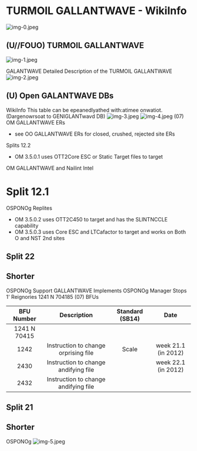 # TURMOIL GALLANTWAVE - WikiInfo 

![img-0.jpeg](img-0.jpeg)

## (U//FOUO) TURMOIL GALLANTWAVE

![img-1.jpeg](img-1.jpeg)

GALANTWAVE Detailed Description of the TURMOIL GALLANTWAVE
![img-2.jpeg](img-2.jpeg)

## (U) Open GALANTWAVE DBs

WikiInfo This table can be epeanedlyathed with:atimee onwatiot. (Dargenowrsoat to GENIGLANTwavd DB)
![img-3.jpeg](img-3.jpeg)
![img-4.jpeg](img-4.jpeg)
(07) OM GALLANTWAVE ERs

- see OO GALLANTWAVE ERs for closed, crushed, rejected site ERs

Splits 12.2

- OM 3.5.0.1 uses OTT2Core ESC or Static Target files to target

OM GALLANTWAVE and Nailint Intel

# Split 12.1 

OSPONOg Replites

- OM 3.5.0.2 uses OTT2C450 to target and has the SLINTNCCLE capability
- OM 3.5.0.3 uses Core ESC and LTCafactor to target and works on Both O and NST 2nd sites

## Split 22

## Shorter

OSPONOg Support GALLANTWAVE Implements
OSPONOg Manager Stops 1' Reignories 1241 N 704185
(07) BFUs

| BFU Number | Description | Standard (SB14) | Date |
| :--: | :--: | :--: | :--: |
| 1241 N 70415 |  |  |  |
| 1242 | Instruction to change orprising file | Scale | week 21.1 (in 2012) |
| 2430 | Instruction to change andifying file |  | week 22.1 (in 2012) |
| 2432 | Instruction to change andifying file |  |  |

## Split 21

## Shorter

OSPONOg
![img-5.jpeg](img-5.jpeg)
